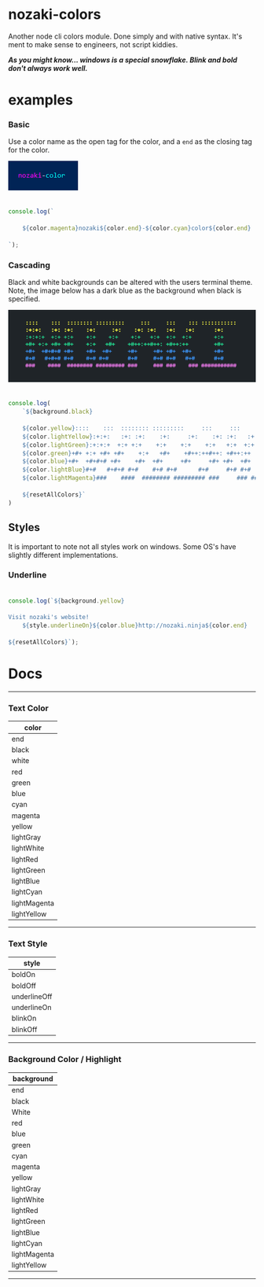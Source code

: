 # nozaki-colors
Another node cli colors module. Done simply and with native syntax. 
It's ment to make sense to engineers, not script kiddies.

***As you might know... windows is a special snowflake. Blink and bold don't always work well.***

# examples

### Basic

Use a color name as the open tag for the color, and a `end` as the closing tag for the color.

![basic example](example/img/basic.PNG)

```js

console.log(`

    ${color.magenta}nozaki${color.end}-${color.cyan}color${color.end}

`);

```

### Cascading

Black and white backgrounds can be altered with the users terminal theme. 
Note, the image below has a dark blue as the background when black is specified.

![cascading example](example/img/cascade3.PNG)


```js

console.log(
    `${background.black}

    ${color.yellow}::::    :::  :::::::: :::::::::     :::     :::    ::: ::::::::::: 
    ${color.lightYellow}:+:+:   :+: :+:    :+:     :+:    :+: :+:   :+:   :+:      :+:     
    ${color.lightGreen}:+:+:+  +:+ +:+    +:+    +:+    +:+   +:+  +:+  +:+       +:+     
    ${color.green}+#+ +:+ +#+ +#+    +:+   +#+    +#++:++#++: +#++:++        +#+     
    ${color.blue}+#+  +#+#+# +#+    +#+  +#+     +#+     +#+ +#+  +#+       +#+     
    ${color.lightBlue}#+#   #+#+# #+#    #+# #+#      #+#     #+# #+#   #+#      #+#     
    ${color.lightMagenta}###    ####  ######## ######### ###     ### ###    ### ###########

    ${resetAllColors}`
)

```

## Styles
It is important to note not all styles work on windows. 
Some OS's have slightly different implementations.


### Underline

```js

console.log(`${background.yellow}

Visit nozaki's website!
    ${style.underlineOn}${color.blue}http://nozaki.ninja${color.end}

${resetAllColors}`);

```


# Docs

----
### Text Color

|color|
|-|
|end| 
|black|   
|white| 
|red| 
|green| 
|blue|
|cyan|
|magenta| 
|yellow|
|lightGray|   
|lightWhite|  
|lightRed|
|lightGreen|
|lightBlue|
|lightCyan|  
|lightMagenta|
|lightYellow|

----
### Text Style

|style|
|-|
|boldOn|  
|boldOff| 
|underlineOff|
|underlineOn|
|blinkOn| 
|blinkOff|

----
### Background Color / Highlight

|background|
|-|
|end| 
|black|   
|White|  
|red| 
|blue|
|green|
|cyan|
|magenta| 
|yellow|
|lightGray|   
|lightWhite|  
|lightRed|
|lightGreen|
|lightBlue| 
|lightCyan| 
|lightMagenta|
|lightYellow|

----